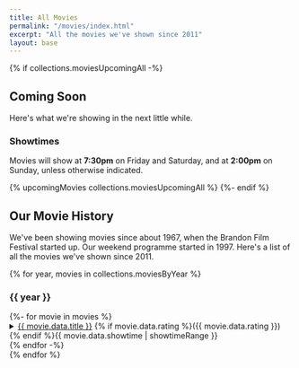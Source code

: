 ```yaml
---
title: All Movies
permalink: "/movies/index.html"
excerpt: "All the movies we've shown since 2011"
layout: base
---
```


{% if collections.moviesUpcomingAll -%}
## Coming Soon

Here's what we're showing in the next little while.

### Showtimes

Movies will show at **7:30pm** on Friday and Saturday, and at **2:00pm** on Sunday, unless otherwise indicated.

{% upcomingMovies collections.moviesUpcomingAll %}
{%- endif %}

## Our Movie History

We've been showing movies since about 1967, when the Brandon Film Festival started up. Our weekend programme started in 1997. Here's a list of all the movies we've shown since 2011.

<div class="all-movies">
{% for year, movies in collections.moviesByYear %}
<div id="movies-{{ year }}">

### {{ year }}

<div class="all-movies movie-list">
{%- for movie in movies %}
<details>
	<summary>
		<a href="{{movie.url}}" title="{{ movie.data.showtime[0] | dateformat }}">{{ movie.data.title }}</a> {% if movie.data.rating %}<span class="movie-rating">({{ movie.data.rating }})</span> {% endif %}<span class="movie-showtime-summary">{{ movie.data.showtime | showtimeRange }}</span>
	</summary>
	<p>{{ movie.data.excerpt }}</p>
	<p>{{ movie.data.showtime | showtimeRange }}</p>
</details>
{% endfor -%}
</div><!-- .all-movies movie-list -->
</div><!-- #movies-{{ year }} -->
{% endfor %}
</div><!-- .all-movies -->
